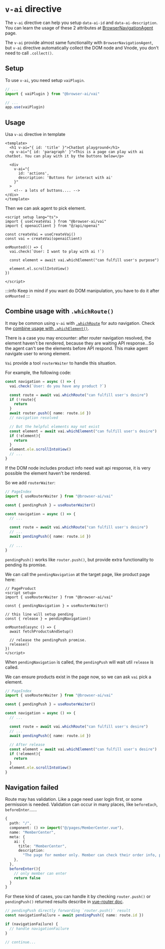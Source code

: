 # `v-ai` directive
The `v-ai` directive can help you setup `data-ai-id` and `data-ai-description`. You can learn the usage of these 2 attributes at [BrowserNavigationAgent](../guide/browser-agent) page.

The `v-ai` provide almost same functionality with `BrowserNavigationAgent`, but `v-ai` directive automatically collect the DOM node and Vnode, you don't need to call `.collect()`. 


## Setup
To use `v-ai`, you need setup `vaiPlugin`.

```ts
// ...
import { vaiPlugin } from "@browser-ai/vai"

// ...
app.use(vaiPlugin)
```

## Usage
Usa `v-ai` directive in template

```vue
<template>
  <h1 v-ai="{ id: 'title' }">Chatbot playground</h1>
  <p v-ai="{ id: 'paragraph' }">This is a page can play with ai chatbot. You can play with it by the buttons below</p>

  <div 
    v-ai="{
      id: 'actions',
      description: 'Buttons for interact with ai'
    }"
  >
    <!-- a lots of buttons.... -->
</div>
</template>
```

Then we can ask agent to pick element.

```vue
<script setup lang="ts">
import { useCreateVai } from "@browser-ai/vai"
import { openaiClient } from "@/api/openai"

const createVai = useCreateVai()
const vai = createVai(openaiClient)

onMounted(() => {
  vai.check(`User: I want to play with ai !`)

  const element = await vai.whichElement("can fulfill user's purpose")

  element.el.scrollIntoView()
})

</script>
```

:::info
Keep in mind if you want do DOM manipulation, you have to do it after `onMounted`
:::

## Combine usage with `.whichRoute()`
It may be common using `v-ai` with [`.whichRoute`](./vue-router) for auto navigation. Check the [combine usage with `.whichElement()`](./vue-router#combine-usage-with-whichelement).

There is a case you may encounter: after router navigation resolved, the element haven't be rendered, because they are waiting API response...So the agent can't see the elements before API respond. This make agent navigate user to wrong element.

`Vai` provide a tool `routerWaiter` to handle this situation.

For example, the following code:

```ts
const navigation = async () => {
  vai.check(`User: do you have any product ?`)

  const route = await vai.whichRoute("can fulfill user's desire")
  if (!route){
    return
  }
  await router.push({ name: route.id })
  // navigation resolved

  // But the helpful elements may not exist
  const element = await vai.whichElement("can fulfill user's desire")
  if (!element){
    return
  }
  element.ele.scrollIntoView()
  // ...
}
```
If the DOM node includes product info need wait api response, it is very possible the element haven't be rendered.

So we add `routerWaiter`:

```ts
// PageIndex
import { useRouterWaiter } from "@browser-ai/vai"

const { pendingPush } = useRouterWaiter()

const navigation = async () => {
  // ...

  const route = await vai.whichRoute("can fulfill user's desire")
  // ...
  await pendingPush({ name: route.id })
  
  // ...
}
```

`pendingPush()` works like `router.push()`, but provide extra functionality to pending its promise.

We can call the `pendingNavigation` at the target page, like product page here:

```vue
// PageProduct
<script setup>
import { useRouterWaiter } from "@browser-ai/vai"

const { pendingNavigation } = useRouterWaiter()

// this line will setup pending
const { release } = pendingNavigation()

onMounted(async () => {
  await fetchProductsAndSetup()
  
  // release the pendingPush promise.
  release()
})
</script>
```

When `pendingNavigation` is called, the `pendingPush` will wait util `release` is called. 

We can ensure products exist in the page now, so we can ask `vai` pick a element.


```ts
// PageIndex
import { useRouterWaiter } from "@browser-ai/vai"

const { pendingPush } = useRouterWaiter()

const navigation = async () => {
  // ...

  const route = await vai.whichRoute("can fulfill user's desire")
  // ...
  await pendingPush({ name: route.id })
  
  // After release
  const element = await vai.whichElement("can fulfill user's desire")
  if (!element){
    return
  }
  element.ele.scrollIntoView()
}
```

## Navigation failed
Route may has validation. Like a page need user login first, or some permission is needed. Validation can occur in many places, like `beforeEach`, `beforeEnter`...... 

```ts
{
  path: "/",
  component: () => import("@/pages/MemberCenter.vue"),
  name: "MemberCenter",
  meta: {
    ai: {
      title: "MemberCenter",
      description:
        "The page for member only. Member can check their order info, personal info and manage their credit cards.",
    },
  },
  beforeEnter(){
    // only member can enter
    return false
  }
}
```

For these kind of cases, you can handle it by checking `router.push()` or `pendingPush()` returned results describe in [vue-router doc](https://router.vuejs.org/guide/advanced/navigation-failures.html#Detecting-Navigation-Failures).

```ts
// pendingPush directly forwarding `router.push()` result
const navigationFailure = await pendingPush({ name: route.id })

if (navigationFailure) {
  // handle navigationFailure
}

// continue...

```